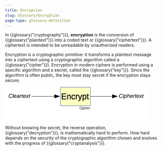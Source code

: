 ```yaml
---
title: Encryption
slug: Glossary/Encryption
page-type: glossary-definition
---
```




In {{glossary("cryptography")}}, **encryption** is the conversion of {{glossary("plaintext")}} into a coded text or {{glossary("ciphertext")}}. A ciphertext is intended to be unreadable by unauthorized readers.

Encryption is a cryptographic primitive: it transforms a plaintext message into a ciphertext using a cryptographic algorithm called a {{glossary("cipher")}}. Encryption in modern ciphers is performed using a specific algorithm and a secret, called the {{glossary("key")}}. Since the algorithm is often public, the key must stay secret if the encryption stays secure.

![How encryption works.](encryption.png)

Without knowing the secret, the reverse operation, {{glossary("decryption")}}, is mathematically hard to perform. How hard depends on the security of the cryptographic algorithm chosen and evolves with the progress of {{glossary("cryptanalysis")}}.
